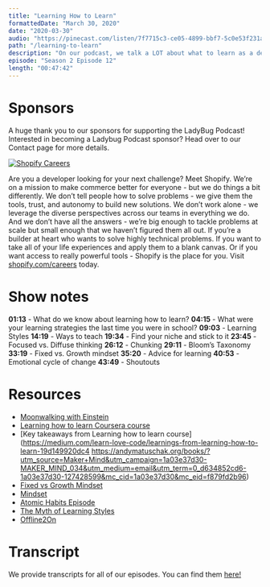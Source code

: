 ```yaml
---
title: "Learning How to Learn"
formattedDate: "March 30, 2020"
date: "2020-03-30"
audio: "https://pinecast.com/listen/7f7715c3-ce05-4899-bbf7-5c0e53f231a9.mp3"
path: "/learning-to-learn"
description: "On our podcast, we talk a LOT about what to learn as a developer. But today we’re switching gears and talking about HOW to actually learn all this information. We’ll discuss the concept of metacognition, or how we learn and retain information as well as some strategies for making the process easier."
episode: "Season 2 Episode 12"
length: "00:47:42"
---
```


# Sponsors

A huge thank you to our sponsors for supporting the LadyBug Podcast! Interested in becoming a Ladybug Podcast sponsor? Head over to our Contact page for more details.

<a class="image-link" target="_blank" href="https://www.shopify.com/careers?utm_term=ladybug+shopify"><img src="../../images/sponsors/shopify.svg" alt="Shopify Careers"></a>

Are you a developer looking for your next challenge? Meet Shopify. We’re on a mission to make commerce better for everyone - but we do things a bit differently. We don’t tell people how to solve problems - we give them the tools, trust, and autonomy to build new solutions. We don’t work alone - we leverage the diverse perspectives across our teams in everything we do. And we don’t have all the answers - we’re big enough to tackle problems at scale but small enough that we haven’t figured them all out. If you’re a builder at heart who wants to solve highly technical problems. If you want to take all of your life experiences and apply them to a blank canvas. Or if you want access to really powerful tools - Shopify is the place for you. Visit <a target="_blank" href="https://www.shopify.com/careers?utm_term=ladybug+shopify">shopify.com/careers</a> today.

# Show notes

**01:13** - What do we know about learning how to learn?
**04:15** - What were your learning strategies the last time you were in school?
**09:03** - Learning Styles
**14:19** - Ways to teach
**19:34** - Find your niche and stick to it
**23:45** - Focused vs. Diffuse thinking
**26:12** - Chunking
**29:11** - Bloom’s Taxonomy
**33:19** - Fixed vs. Growth mindset
**35:20** - Advice for learning
**40:53** - Emotional cycle of change
**43:49** - Shoutouts

# Resources

- [Moonwalking with Einstein](https://www.amazon.com/Moonwalking-Einstein-Science-Remembering-Everything/dp/0143120530)
- [Learning how to learn Coursera course](https://www.coursera.org/learn/learning-how-to-learn)
- [Key takeaways from Learning how to learn course](https://medium.com/learn-love-code/learnings-from-learning-how-to-learn-19d149920dc4
  https://andymatuschak.org/books/?utm_source=Maker+Mind&utm_campaign=1a03e37d30-MAKER_MIND_034&utm_medium=email&utm_term=0_d634852cd6-1a03e37d30-127428599&mc_cid=1a03e37d30&mc_eid=f879fd2b96)
- [Fixed vs Growth Mindset](https://nesslabs.com/growth-mindse)
- [Mindset](https://www.amazon.com/Mindset-Psychology-Carol-S-Dweck/dp/0345472322)
- [Atomic Habits Episode](https://ladybug.dev/atomic-habits)
- [The Myth of Learning Styles](https://www.theatlantic.com/science/archive/2018/04/the-myth-of-learning-styles/557687/)
- [Offline2On](https://offline2on.com/)

# Transcript

We provide transcripts for all of our episodes. You can find them <a href="https://github.com/ladybug-podcast/ladybug-website/blob/master/transcripts/36-learning-how-to-learn.md" target="_blank" class="highlight">here!</a>
